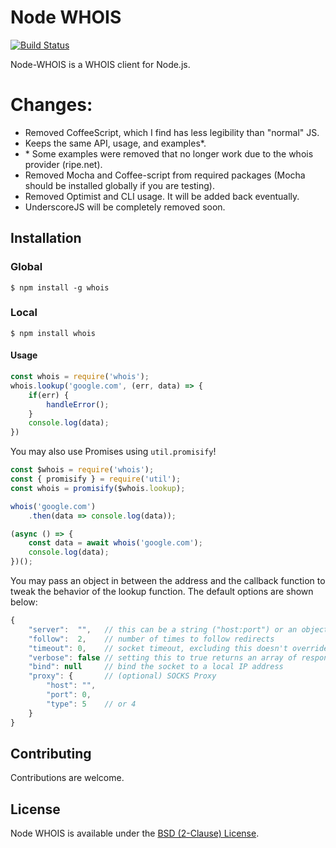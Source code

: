 # Node WHOIS

[![Build Status](https://drone.io/github.com/hjr265/node-whois/status.png)](https://drone.io/github.com/hjr265/node-whois/latest)

Node-WHOIS is a WHOIS client for Node.js.

# Changes:
* Removed CoffeeScript, which I find has less legibility than "normal" JS.
* Keeps the same API, usage, and examples*.
* \* Some examples were removed that no longer work due to the whois provider (ripe.net).
* Removed Mocha and Coffee-script from required packages (Mocha should be installed globally if you are testing).
* Removed Optimist and CLI usage. It will be added back eventually.
* UnderscoreJS will be completely removed soon.

## Installation

### Global

    $ npm install -g whois

### Local

    $ npm install whois

#### Usage

```js
const whois = require('whois');
whois.lookup('google.com', (err, data) => {
    if(err) {
        handleError();
    }
	console.log(data);
})
```

You may also use Promises using ``util.promisify``!
```js
const $whois = require('whois');
const { promisify } = require('util');
const whois = promisify($whois.lookup);

whois('google.com')
    .then(data => console.log(data));

(async () => {
    const data = await whois('google.com');
    console.log(data);
})();

```

You may pass an object in between the address and the callback function to tweak the behavior of the lookup function.
The default options are shown below:

```js
{
	"server":  "",   // this can be a string ("host:port") or an object with host and port as its keys; leaving it empty makes lookup rely on servers.json
	"follow":  2,    // number of times to follow redirects
	"timeout": 0,    // socket timeout, excluding this doesn't override any default timeout value
	"verbose": false // setting this to true returns an array of responses from all servers
	"bind": null     // bind the socket to a local IP address
	"proxy": {       // (optional) SOCKS Proxy
		"host": "",
		"port": 0,
		"type": 5    // or 4
	}
}
```

## Contributing

Contributions are welcome.

## License

Node WHOIS is available under the [BSD (2-Clause) License](http://opensource.org/licenses/BSD-2-Clause).
